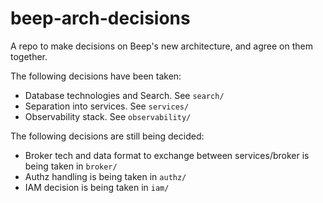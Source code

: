 # beep-arch-decisions

A repo to make decisions on Beep's new architecture, and agree on them together.

The following decisions have been taken:

- Database technologies and Search. See `search/`
- Separation into services. See `services/`
- Observability stack. See `observability/`

The following decisions are still being decided:

- Broker tech and data format to exchange between services/broker is being taken in `broker/`
- Authz handling is being taken in `authz/`
- IAM decision is being taken in `iam/`
